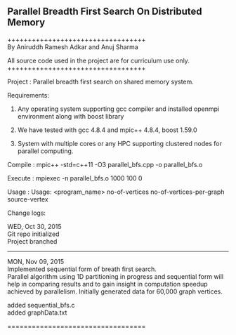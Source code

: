 ## Parallel Breadth First Search On Distributed Memory                                                                   
++++++++++++++++++++++++++++++++++                                                           
By Aniruddh Ramesh Adkar and Anuj Sharma

All source code used in the project are for curriculum use only.                              
++++++++++++++++++++++++++++++++++

Project : Parallel breadth first search on shared memory system.                                

Requirements:                                                                                  

1) Any operating system supporting gcc compiler and installed openmpi environment along with boost library


2) We have tested with gcc 4.8.4 and mpic++ 4.8.4, boost 1.59.0


3) System with multiple cores or any HPC supporting clustered nodes for parallel computing.     


Compile : 
mpic++ -std=c++11 -O3 parallel_bfs.cpp -o parallel_bfs.o

Execute :
mpiexec -n <no-of-processors> parallel_bfs.o  1000 100 0 

Usage : 
Usage: <program_name> no-of-vertices no-of-vertices-per-graph source-vertex 

Change logs:                                                                                     

WED, Oct 30, 2015                                                                              
Git repo initialized                                                                           
Project branched                                                                                  

*****************

MON, Nov 09, 2015                                                                               
Implemented sequential form of breath first search.                                            
Parallel algorithm using 1D partitioning in progress and sequential form will help in comparing results and to gain insight in computation speedup achieved by parallelism. Initially generated data for 60,000 graph vertices.       

added sequential_bfs.c                                                                         
added graphData.txt                                                                           

==================================                                                                 
